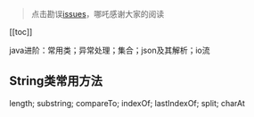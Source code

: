 > 点击勘误[issues](https://github.com/webVueBlog/learn-web/issues)，哪吒感谢大家的阅读

[[toc]]

java进阶：常用类；异常处理；集合；json及其解析；io流

## String类常用方法

length; substring; compareTo; indexOf; lastIndexOf; split; charAt


















